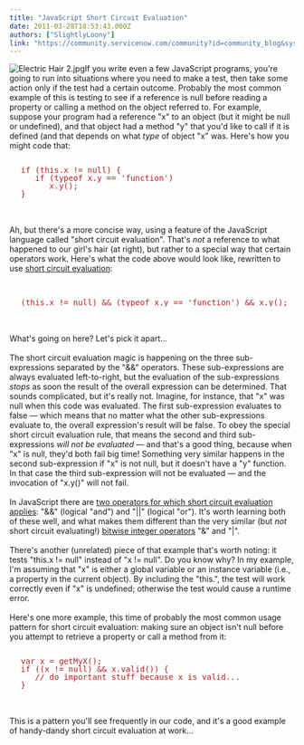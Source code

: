 ```yaml
---
title: "JavaScript Short Circuit Evaluation"
date: 2011-03-28T18:53:43.000Z
authors: ["SlightlyLoony"]
link: "https://community.servicenow.com/community?id=community_blog&sys_id=fbcce265dbd0dbc01dcaf3231f9619ab"
---
```

<p><img __jive_id="6860" alt="Electric Hair 2.jpg" class="jive-image" style="width: SlightlyLoony/Electric Hair 2.jpg; height: auto;" />If you write even a few JavaScript programs, you're going to run into situations where you need to make a test, then take some action only if the test had a certain outcome. Probably the most common example of this is testing to see if a reference is null before reading a property or calling a method on the object referred to. For example, suppose your program had a reference "x" to an object (but it might be null or undefined), and that object had a method "y" that you'd like to call if it is defined (and that depends on what <i>type</i> of object "x" was. Here's how you might code that:<br /><pre style="margin-left:20px;line-height:1;color:FireBrick;"><br />if (this.x != null) {<br />   if (typeof x.y == 'function')<br />      x.y();<br />}</pre><br /><br />Ah, but there's a more concise way, using a feature of the JavaScript language called "short circuit evaluation". That's <i>not</i> a reference to what happened to our girl's hair (at right), but rather to a special way that certain operators work. Here's what the code above would look like, rewritten to use <a title=".wikipedia.org/wiki/Short_circuit_evaluation" href="http://en.wikipedia.org/wiki/Short_circuit_evaluation">short circuit evaluation</a>:<br /><!--break--><br /><pre style="margin-left:20px;line-height:1;color:FireBrick;"><br />(this.x != null) &amp;&amp; (typeof x.y == 'function') &amp;&amp; x.y();</pre><br /><br />What's going on here? Let's pick it apart...<br /><br />The short circuit evaluation magic is happening on the three sub-expressions separated by the "&amp;&amp;" operators. These sub-expressions are always evaluated left-to-right, but the evaluation of the sub-expressions <i>stops</i> as soon the result of the overall expression can be determined. That sounds complicated, but it's really not. Imagine, for instance, that "x" was null when this code was evaluated. The first sub-expression evaluates to false — which means that no matter what the other sub-expressions evaluate to, the overall expression's result will be false. To obey the special short circuit evaluation rule, that means the second and third sub-expressions <i>will not be evaluated</i> — and that's a good thing, because when "x" is null, they'd both fail big time! Something very similar happens in the second sub-expression if "x" is not null, but it doesn't have a "y" function. In that case the third sub-expression will not be evaluated — and the invocation of "x.y()" will not fail.<br /><br />In JavaScript there are <a title="w.devguru.com/technologies/ecmascript/quickref/logical_operators.html" href="http://www.devguru.com/technologies/ecmascript/quickref/logical_operators.html">two operators for which short circuit evaluation applies</a>: "&amp;&amp;" (logical "and") and "||" (logical "or"). It's worth learning both of these well, and what makes them different than the very similar (but <i>not</i> short circuit evaluating!) <a title="w.devguru.com/technologies/ecmascript/quickref/bitwise_operators.html" href="http://www.devguru.com/technologies/ecmascript/quickref/bitwise_operators.html">bitwise integer operators</a> "&amp;" and "|".<br /><br />There's another (unrelated) piece of that example that's worth noting: it tests "this.x != null" instead of "x != null". Do you know why? In my example, I'm assuming that "x" is either a global variable or an instance variable (i.e., a property in the current object). By including the "this.", the test will work correctly even if "x" is undefined; otherwise the test would cause a runtime error.<br /><br />Here's one more example, this time of probably the most common usage pattern for short circuit evaluation: making sure an object isn't null before you attempt to retrieve a property or call a method from it:<br /><pre style="margin-left:20px;line-height:1;color:FireBrick;"><br />var x = getMyX();<br />if ((x != null) &amp;&amp; x.valid()) {<br />   // do important stuff because x is valid...<br />}</pre><br /><br />This is a pattern you'll see frequently in our code, and it's a good example of handy-dandy short circuit evaluation at work...</p>